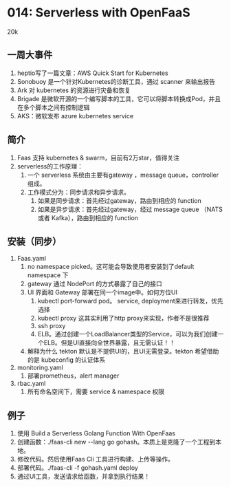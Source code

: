 # 014: Serverless with OpenFaaS

20k



## 一周大事件

1. heptio写了一篇文章：AWS Quick Start for Kubernetes
2. Sonobuoy 是一个针对Kubernetes的诊断工具，通过 scanner 来输出报告
3. Ark 对 kubernetes 的资源进行灾备和恢复
4. Brigade 是微软开源的一个编写脚本的工具，它可以将脚本转换成Pod，并且在多个脚本之间有控制逻辑
5. AKS：微软发布 azure kubernetes service 

## 简介

1. Faas 支持 kubernetes & swarm，目前有2万star，值得关注
2. serverless的工作原理：
   1. 一个 serverless 系统由主要有gateway ，message queue，controller组成。
   2. 工作模式分为：同步请求和异步请求。
      1. 如果是同步请求：首先经过gateway，路由到相应的 function
      2. 如果是异步请求：首先经过gateway，经过 message queue （NATS 或者 Kafka），路由到相应的 function

## 安装（同步）

1. Faas.yaml
   1. no namespace picked。这可能会导致使用者安装到了default namespace 下
   2. gateway 通过 NodePort 的方式暴露了自己的接口
   3. UI 界面和 Gateway 部署在同一个image中。如何方位UI
      1. kubectl port-forward pod。 service, deployment来进行转发，优先选择
      2. kubectl proxy 这其实利用了http proxy来实现，作者不是很推荐
      3. ssh proxy
      4. ELB。通过创建一个LoadBalancer类型的Service，可以为我们创建一个ELB。但是UI直接向全世界暴露，且无需认证！！
   4. 解释为什么 tekton 默认是不提供UI的，且UI无需登录。tekton 希望借助的是 kubeconfig 的认证体系
2. monitoring.yaml
   1. 部署prometheus，alert manager
3. rbac.yaml
   1. 所有命名空间下，需要 service & namespace 权限



## 例子

1. 使用 Build a Serverless Golang Function With OpenFaas
2. 创建函数：./faas-cli new --lang go gohash。本质上是克隆了一个工程到本地。
3. 修改代码。然后使用Faas Cli 工具进行构建、上传等操作。
4. 部署代码。./faas-cli -f gohash.yaml deploy
5. 通过UI工具，发送请求给函数，并拿到执行结果！



